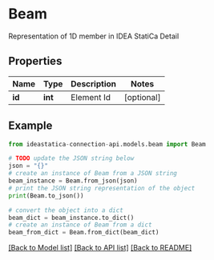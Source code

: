 # Beam

Representation of 1D member in IDEA StatiCa Detail

## Properties

Name | Type | Description | Notes
------------ | ------------- | ------------- | -------------
**id** | **int** | Element Id | [optional] 

## Example

```python
from ideastatica-connection-api.models.beam import Beam

# TODO update the JSON string below
json = "{}"
# create an instance of Beam from a JSON string
beam_instance = Beam.from_json(json)
# print the JSON string representation of the object
print(Beam.to_json())

# convert the object into a dict
beam_dict = beam_instance.to_dict()
# create an instance of Beam from a dict
beam_from_dict = Beam.from_dict(beam_dict)
```
[[Back to Model list]](../README.md#documentation-for-models) [[Back to API list]](../README.md#documentation-for-api-endpoints) [[Back to README]](../README.md)


